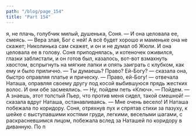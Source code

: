 ```yaml
---
path: "/blog/page_154"
title: "Part 154"
---
```


я, не плачь, голубчик милый, душенька, Соня. — И она целовала ее, смеясь. — Вера злая, Бог с ней! А всё будет хорошо и маменьке она не скажет; Николинька сам скажет, и он и не думал об Жюли.
И она целовала ее в голову. Соня приподнялась, и котеночек оживился, глазки заблистали, и он готов был, казалось, вот-вот взмахнуть хвостом, вспрыгнуть на мягкие лапки и опять заиграть с клубком, как ему и было прилично.
— Ты думаешь? Право? Ей-Богу? — сказала она, быстро оправляя платье и прическу.
— Право, ей-Богу! — отвечала Наташа, оправляя своему другу под косой выбившуюся прядь жестких волос.
И они обе засмеялись.
— Ну, пойдем петь «Ключ».
— Пойдем.
— А знаешь, этот толстый Пьер, что против меня сидел, такой смешной! — сказала вдруг Наташа, останавливаясь. — Мне очень весело!
И Наташа побежала по коридору.
Соня, отряхнув пух и спрятав стихи за пазуху, к шейке с выступавшими костями груди, легкими, веселыми шагами, с раскрасневшимся лицом, побежала вслед за Наташей по коридору в диванную. По п
